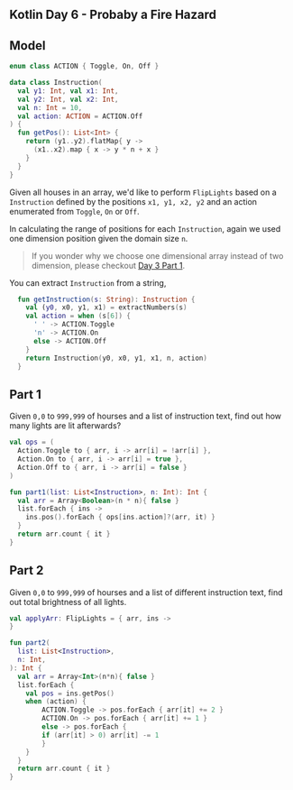 ## Kotlin Day 6 - Probaby a Fire Hazard

## Model

```kotlin
enum class ACTION { Toggle, On, Off }

data class Instruction(
  val y1: Int, val x1: Int,
  val y2: Int, val x2: Int,
  val n: Int = 10,
  val action: ACTION = ACTION.Off
) {
  fun getPos(): List<Int> {
    return (y1..y2).flatMap{ y ->
      (x1..x2).map { x -> y * n + x }
    }
  }
}
```

Given all houses in an array, we'd like to perform `FlipLights` based on a `Instruction` defined by the positions `x1, y1, x2, y2`  and an action enumerated from  `Toggle`, `On` or `Off`.

In calculating the range of positions for each `Instruction`, again we used one dimension position given the domain size `n`.

> If you wonder why we choose one dimensional array instead of two dimension, please checkout [Day 3 Part 1]().

You can extract `Instruction` from a string,

```kotlin
  fun getInstruction(s: String): Instruction {
    val (y0, x0, y1, x1) = extractNumbers(s)
    val action = when (s[6]) {
      ' ' -> ACTION.Toggle
      'n' -> ACTION.On
      else -> ACTION.Off
    }
    return Instruction(y0, x0, y1, x1, n, action)
  }
```



## Part 1

Given `0,0` to `999,999` of hourses and a list of instruction text, find out how many lights are lit afterwards?

```kotlin
val ops = (
  Action.Toggle to { arr, i -> arr[i] = !arr[i] },
  Action.On to { arr, i -> arr[i] = true },
  Action.Off to { arr, i -> arr[i] = false }
)

fun part1(list: List<Instruction>, n: Int): Int {
  val arr = Array<Boolean>(n * n){ false }
  list.forEach { ins -> 
    ins.pos().forEach { ops[ins.action]?(arr, it) }
  }
  return arr.count { it }
}
```

## Part 2

Given `0,0` to `999,999` of hourses and a list of different instruction text, find out total brightness of all lights.

```kotlin
val applyArr: FlipLights = { arr, ins ->
}

fun part2(
  list: List<Instruction>, 
  n: Int,
): Int {
  val arr = Array<Int>(n*n){ false }
  list.forEach {
  	val pos = ins.getPos()                        
  	when (action) {
    	ACTION.Toggle -> pos.forEach { arr[it] += 2 }
    	ACTION.On -> pos.forEach { arr[it] += 1 }
    	else -> pos.forEach {
      	if (arr[it] > 0) arr[it] -= 1
    	}
  	}
  }
  return arr.count { it }
}
```

